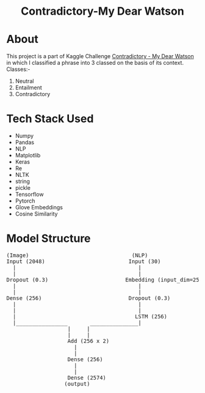#  <div align="center"> Contradictory-My Dear Watson </div>

# About
This project is a part of Kaggle Challenge <a href="https://www.kaggle.com/c/contradictory-my-dear-watson">Contradictory - My Dear Watson</a> in which I classified a phrase into 3 classed on the basis of its context. Classes:-
1. Neutral
2. Entailment
3. Contradictory

# Tech Stack Used
<ul>
<li>Numpy</li>
<li>Pandas</li>
<li>NLP</li>
<li>Matplotlib</li>
<li>Keras</li>
<li>Re</li>
<li>NLTK</li>
<li>string</li>
<li>pickle</li>
<li>Tensorflow</li>
<li>Pytorch</li>
<li>Glove Embeddings</li>
<li>Cosine Similarity</li>
</ul>

# Model Structure
<pre>
(Image)                                (NLP)
Input (2048)                          Input (30)
  |                                      |
  |                                      |
Dropout (0.3)                        Embedding (input_dim=2574, ouput_dim=50)
  |                                      |
  |                                      |
Dense (256)                           Dropout (0.3)
  |                                      |
  |                                      |
  |                                     LSTM (256)
  |________________       _______________|
                   |     |
                   |     |
                   Add (256 x 2)
                     |
                     |
                   Dense (256)
                     |
                     |
                   Dense (2574)
                  (output)
</pre>
